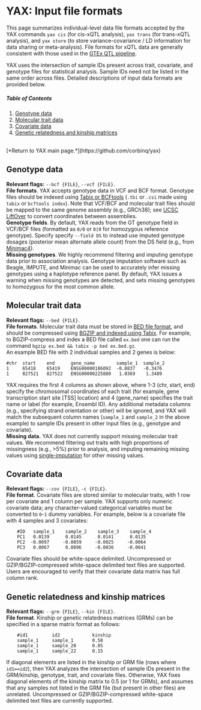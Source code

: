 # YAX: Input file formats
This page summarizes individual-level data file formats accepted by the YAX commands `yax cis` (for cis-xQTL analysis), `yax trans` (for trans-xQTL analysis), and `yax store` (to store variance-covariance / LD information for data sharing or meta-analysis). File formats for xQTL data are generally consistent with those used in the [GTEx QTL pipeline](https://github.com/broadinstitute/gtex-pipeline/tree/master/qtl).  

YAX uses the intersection of sample IDs present across trait, covariate, and genotype files for statistical analysis.  Sample IDs need not be listed in the same order across files. Detailed descriptions of input data formats are provided below. 

##### Table of Contents  
  1. [Genotype data](#genotype-data)  
  2. [Molecular trait data](#molecular-trait-data)  
  3. [Covariate data](#covariate-data)  
  4. [Genetic relatedness and kinship matrices](#genetic-relatedness-and-kinship-matrices)  
<br />
[*Return to YAX main page.*](https://github.com/corbinq/yax)

## Genotype data
**Relevant flags:** `--bcf {FILE}`, `--vcf {FILE}`.  <br />
**File formats**. YAX accepts genotype data in VCF and BCF format.  Genotype files should be indexed using [Tabix or BCFtools](http://samtools.github.io/bcftools/) (`.tbi` or `.csi` made using `tabix` or `bcftools index`).  Note that VCF/BCF and molecular trait files should be mapped to the same genome assembly (e.g., GRCh38); see [UCSC LiftOver](http://hgdownload.cse.ucsc.edu/downloads.html) to convert coordinates between assemblies. <br />
**Genotype fields**.  By default, YAX  reads from the GT genotype field in VCF/BCF files (formatted as `0/0` or `0|0` for homozygous reference genotype).  Specify specify `--field DS` to instead use imputed genotype dosages (posterior mean alternate allele count) from the DS field (e.g., from [Minimac4](https://genome.sph.umich.edu/wiki/Minimac4)). <br />
**Missing genotypes**.  We highly recommend filtering and imputing genotype data prior to association analysis.   Genotype imputation software such as Beagle, IMPUTE, and Minimac can be used to accurately infer missing genotypes using a haplotype reference panel.  By default, YAX issues a warning when missing genotypes are detected, and sets missing genotypes to homozygous for the most common allele.    
## Molecular trait data
**Relevant flags:** `--bed {FILE}`. <br />
**File formats**. Molecular trait data must be stored in [BED file format](https://genome.ucsc.edu/FAQ/FAQformat.html#format1), and should be compressed using [BGZIP and indexed using Tabix](http://www.htslib.org/doc/tabix.html). For example, to BGZIP-compress and index a BED file called `ex.bed` one can run the command `bgzip ex.bed && tabix -p bed ex.bed.gz`. <br />
An example BED file with 2 individual samples and 2 genes is below:
```
#chr  start    end      gene_name        sample_1  sample_2
1     65418    65419    ENSG00000186092  -0.0837   -0.3476
1     827521   827522   ENSG00000225880   1.0369    1.3489
```
YAX requires the first 4 columns as shown above, where 1-3 (chr, start, end) specify the chromosomal  coordinates of each trait (for example, gene transcription start site [TSS] location) and 4 (gene_name) specifies the trait name or label (for example, Ensembl ID).   Any additional metadata columns (e.g., specifying strand orientation or other) will be ignored, and YAX will match the subsequent column names (`sample_1` and `sample_2` in the above example) to sample IDs present in other input files (e.g., genotype and covariate). <br />
**Missing data.** YAX does not currently support missing molecular trait values. We recommend filtering out traits with high proportions of missingness (e.g., >5%) prior to analysis, and imputing remaining missing values using [single-imputation](https://en.wikipedia.org/wiki/Imputation_%28statistics%29#Single_imputation) for other missing values.    
## Covariate data
**Relevant flags:** `--cov {FILE}`, `-c {FILE}`. <br />
**File format**. Covariate files are stored similar to molecular traits, with 1 row per covariate and 1 column per sample. YAX supports only numeric covariate data; any character-valued categorical variables must be converted to `0`-`1` dummy variables. For example, below is a covariate file with 4 samples and 3 covariates:
```
    #ID   sample_1    sample_2    sample_3    sample_4
    PC1   0.0139      0.0145      0.0141      0.0135
    PC2  -0.0097     -0.0059     -0.0025     -0.0064
    PC3   0.0067      0.0096     -0.0036     -0.0041
```
Covariate files should be white-space delimited.  Uncompressed or GZIP/BGZIP-compressed white-space delimited text files are supported.  Users are encouraged to verify that their covariate data matrix has full column rank.   

## Genetic relatedness and kinship matrices
**Relevant flags:** `--grm {FILE}`, `--kin {FILE}`. <br />
**File format**. Kinship or genetic relatedness matrices (GRMs) can be specified in a sparse matrix format as follows:
```
    #id1         id2            kinship
    sample_1     sample_1       0.50
    sample_1     sample_20      0.05
    sample_1     sample_22      0.15
```
If diagonal elements are listed in the kinship or GRM file (rows where `id1==id2`), then YAX analyzes the intersection of sample IDs present in the GRM/kinship,  genotype, trait, and covariate files.  Otherwise, YAX fixes diagonal elements of the kinship matrix to 0.5 (or 1 for GRMs), and assumes that any samples not listed in the GRM file (but present in other files) are unrelated.  Uncompressed or GZIP/BGZIP-compressed white-space delimited text files are currently supported.

